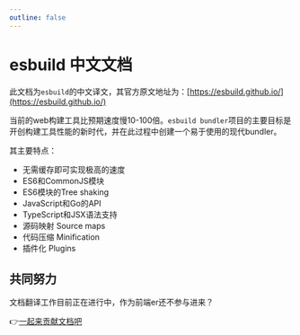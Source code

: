 ```yaml
---
outline: false
---
```

# esbuild 中文文档

此文档为`esbuild`的中文译文，其官方原文地址为：[https://esbuild.github.io/](https://esbuild.github.io/)


当前的web构建工具比预期速度慢10-100倍。`esbuild bundler`项目的主要目标是开创构建工具性能的新时代，并在此过程中创建一个易于使用的现代bundler。

其主要特点：
- 无需缓存即可实现极高的速度
- ES6和CommonJS模块
- ES6模块的Tree shaking 
- JavaScript和Go的API
- TypeScript和JSX语法支持
- 源码映射 Source maps
- 代码压缩 Minification
- 插件化 Plugins

## 共同努力
文档翻译工作目前正在进行中，作为前端er还不参与进来？

:point_right:[一起来贡献文档吧](https://github.com/lizhiqianduan/lizhiqianduan.github.io/pulls)
